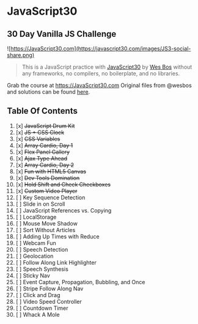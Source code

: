 # JavaScript30
## 30 Day Vanilla JS Challenge
![https://JavaScript30.com](https://javascript30.com/images/JS3-social-share.png)

> This is a JavaScript practice with [JavaScript30](https://javascript30.com/) by [Wes Bos](https://github.com/wesbos) without any frameworks, no compilers, no boilerplate, and no libraries.

Grab the course at https://JavaScript30.com
Original files from @wesbos and solutions can be found [here](https://github.com/wesbos/JavaScript30).

## Table Of Contents

1. [x]  ~~JavaScript Drum Kit~~
2. [x]  ~~JS + CSS Clock~~
3. [x]  ~~CSS Variables~~
4. [x]  ~~Array Cardio, Day 1~~
5. [x]  ~~Flex  Panel Gallery~~
6. [x]  ~~Ajax Type Ahead~~
7. [x]  ~~Array Cardio, Day 2~~
8. [x]  ~~Fun with HTML5 Canvas~~
9. [x]  ~~Dev Tools Domination~~
10. [x]  ~~Hold Shift and Check Checkboxes~~
11. [x]  ~~Custom Video Player~~
12. [ ]  Key Sequence Detection
13. [ ]  Slide in on Scroll
14. [ ]  JavaScript References vs. Copying
15. [ ]  LocalStorage
16. [ ]  Mouse Move Shadow
17. [ ]  Sort Without Articles
18. [ ]  Adding Up Times with Reduce
19. [ ]  Webcam Fun
20. [ ]  Speech Detection
21. [ ]  Geolocation
22. [ ]  Follow Along Link Highlighter
23. [ ]  Speech Synthesis
24. [ ]  Sticky Nav
25. [ ]  Event Capture, Propagation, Bubbling, and Once
26. [ ]  Stripe Follow Along Nav
27. [ ]  Click and Drag
28. [ ]  Video Speed Controller
29. [ ]  Countdown Timer
30. [ ]  Whack A Mole
